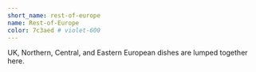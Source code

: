 ```yaml
---
short_name: rest-of-europe
name: Rest-of-Europe
color: 7c3aed # violet-600
---
```

UK, Northern, Central, and Eastern European dishes are lumped together here.
